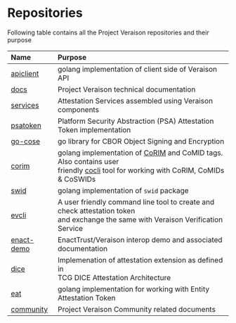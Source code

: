 # Repositories

Following table contains all the Project Veraison repositories and their purpose

| Name                               | Purpose                               |
|:-----------------------------------|:--------------------------------------|
| [apiclient](https://github.com/veraison/apiclient) | golang implementation of client side of Veraison API |
| [docs](https://github.com/veraison/docs) | Project Veraison technical documentation|
| [services](https://github.com/veraison/services) | Attestation Services assembled using Veraison components|
| [psatoken](https://github.com/veraison/psatoken) | Platform Security Abstraction (PSA) Attestation Token implementation |
| [go-cose](https://github.com/veraison/go-cose) | go library for CBOR Object Signing and Encryption |
| [corim](https://github.com/veraison/corim) | golang implementation of [CoRIM](https://datatracker.ietf.org/doc/draft-birkholz-rats-corim/) and CoMID tags. Also contains user <br />friendly [cocli](https://github.com/veraison/corim/tree/main/cocli) tool for working with CoRIM, CoMIDs & CoSWIDs |
| [swid](https://github.com/veraison/swid) | golang implementation of `swid` package |
| [evcli](https://github.com/veraison/evcli) | A user friendly command line tool to create and check attestation token <br />and exchange the same with Veraison Verification Service |
| [enact-demo](https://github.com/veraison/enact-demo) | EnactTrust/Veraison interop demo and associated documentation|
| [dice](https://github.com/veraison/dice) | Implemenation of attestation extension as defined in <br />TCG DICE Attestation Architecture|
| [eat](https://github.com/veraison/eat) | golang implementation for working with Entity Attestation Token |
| [community](https://github.com/veraison/community) | Project Veraison Community related documents |
